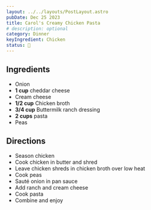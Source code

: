 ```yaml
---
layout: ../../layouts/PostLayout.astro
pubDate: Dec 25 2023
title: Carol's Creamy Chicken Pasta
# description: optional
category: Dinner
keyIngredient: Chicken
status: 🤩
---
```


## Ingredients
- Onion
- **1 cup** cheddar cheese
- Cream cheese
- **1/2 cup** Chicken broth
- **3/4 cup** Buttermilk ranch dressing
- **2 cups** pasta
- Peas

## Directions
- Season chicken
- Cook chicken in butter and shred
- Leave chicken shreds in chicken broth over low heat
- Cook peas
- Sauté onion in pan sauce
- Add ranch and cream cheese 
- Cook pasta
- Combine and enjoy
